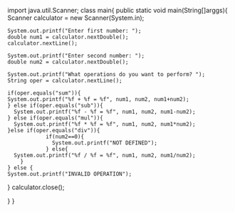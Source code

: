 import java.util.Scanner;
class main{
  public static void main(String[]arggs){
 Scanner calculator = new Scanner(System.in);

    System.out.printf("Enter first number: ");
    double num1 = calculator.nextDouble();
    calculator.nextLine();

    System.out.printf("Enter second number: ");
    double num2 = calculator.nextDouble();

    System.out.printf("What operations do you want to perform? ");
    String oper = calculator.nextLine();

    if(oper.equals("sum")){
    System.out.printf("%f + %f = %f", num1, num2, num1+num2);
    } else if(oper.equals("sub")){
      System.out.printf("%f - %f = %f", num1, num2, num1-num2);
    } else if(oper.equals("mul")){
      System.out.printf("%f * %f = %f", num1, num2, num1*num2);
    }else if(oper.equals("div")){
                if(num2==0){
                  System.out.printf("NOT DEFINED");
                } else{
      System.out.printf("%f / %f = %f", num1, num2, num1/num2);
        } 
    } else {
    System.out.printf("INVALID OPERATION");
  }
    calculator.close();
    
  }
}
